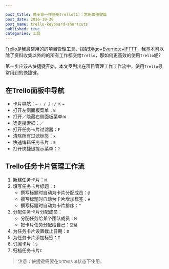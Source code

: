 ```yaml
---

post_title: 像专家一样使用Trello(1)：常用快捷键篇
post_date: 2016-10-30
post_name: trello-keyboard-shortcuts
published: true
categories: 工具
---
```


[Trello](www.trello.com)是我最常用的的项目管理工具，搭配[Diigo](https://www.diigo.com/)+[Evernote](www.evernote.com)+[IFTTT](www.ifttt.com)，我基本可以除了资料收集以外的的所有工作都交给`Trello`，那如何更高效的使用`Trello`呢?

第一步应该从快捷键开始，本文罗列出在项目管理工作工作流中，使用`Trello`最常用到的快捷键。

## 在Trello面板中导航

- 卡片导航：`←` `↓ / J` `↑/ K` `→`
- 打开左侧面板菜单：`B`
- 打开／隐藏右侧面板菜单:`W`
- 选定搜索框：`／`
- 打开任务卡片过滤器：`F`
- 清除所有过滤标签：`x`
- 快速编辑任务卡片：`E`
- 打开快捷键提示菜单：`?`

## Trello任务卡片管理工作流

1. 新建任务卡片：`N`
2. 填写任务卡片标题：`T`
	- 撰写标题时自动为卡片分配成员：`@`
	- 撰写标题时自动为卡片增加标签：`#`
	- 撰写标题时自动为卡片排序：`^`
3. 分配任务卡片分配成员：
	- 分配任务给某个团队成员：`M`
	- 把卡片任务分配给自己：`空格`
4. 为任务卡片设置截止日期：`D`
5. 为任务卡片添加标签：`T`
6. 订阅卡片：`S`
6. 归档任务卡片`C`

> 注意：快捷键需要在`英文输入法`状态下使用。

